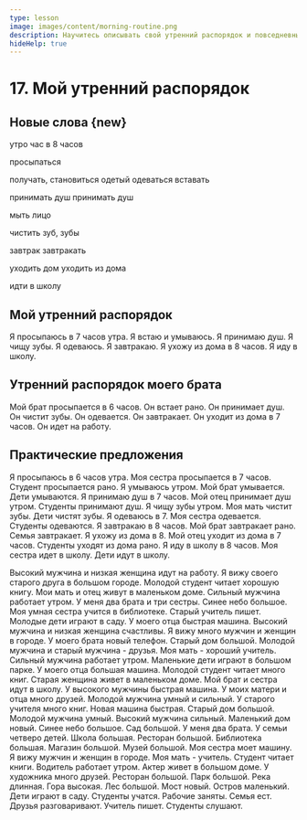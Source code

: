 ```yaml
---
type: lesson
image: images/content/morning-routine.png
description: Научитесь описывать свой утренний распорядок и повседневные дела на английском языке
hideHelp: true
---
```


# 17. Мой утренний распорядок

## Новые слова {new}

утро
час
в 8 часов

просыпаться

получать, становиться
одетый
одеваться
вставать

принимать
душ
принимать душ

мыть
лицо

чистить
зуб, зубы

завтрак
завтракать

уходить
дом
уходить из дома

идти в школу

## Мой утренний распорядок

Я просыпаюсь в 7 часов утра.
Я встаю и умываюсь.
Я принимаю душ.
Я чищу зубы.
Я одеваюсь.
Я завтракаю.
Я ухожу из дома в 8 часов.
Я иду в школу.

## Утренний распорядок моего брата

Мой брат просыпается в 6 часов.
Он встает рано.
Он принимает душ.
Он чистит зубы.
Он одевается.
Он завтракает.
Он уходит из дома в 7 часов.
Он идет на работу.

## Практические предложения

Я просыпаюсь в 6 часов утра.
Моя сестра просыпается в 7 часов.
Студент просыпается рано.
Я умываюсь утром.
Мой брат умывается.
Дети умываются.
Я принимаю душ в 7 часов.
Мой отец принимает душ утром.
Студенты принимают душ.
Я чищу зубы утром.
Моя мать чистит зубы.
Дети чистят зубы.
Я одеваюсь в 7.
Моя сестра одевается.
Студенты одеваются.
Я завтракаю в 8 часов.
Мой брат завтракает рано.
Семья завтракает.
Я ухожу из дома в 8.
Мой отец уходит из дома в 7 часов.
Студенты уходят из дома рано.
Я иду в школу в 8 часов.
Моя сестра идет в школу.
Дети идут в школу.

Высокий мужчина и низкая женщина идут на работу.
Я вижу своего старого друга в большом городе.
Молодой студент читает хорошую книгу.
Мои мать и отец живут в маленьком доме.
Сильный мужчина работает утром.
У меня два брата и три сестры.
Синее небо большое.
Моя умная сестра учится в библиотеке.
Старый учитель пишет.
Молодые дети играют в саду.
У моего отца быстрая машина.
Высокий мужчина и низкая женщина счастливы.
Я вижу много мужчин и женщин в городе.
У моего брата новый телефон.
Старый дом большой.
Молодой мужчина и старый мужчина - друзья.
Моя мать - хороший учитель.
Сильный мужчина работает утром.
Маленькие дети играют в большом парке.
У моего отца большая машина.
Молодой студент читает много книг.
Старая женщина живет в маленьком доме.
Мой брат и сестра идут в школу.
У высокого мужчины быстрая машина.
У моих матери и отца много друзей.
Молодой мужчина умный и сильный.
У старого учителя много книг.
Новая машина быстрая.
Старый дом большой.
Молодой мужчина умный.
Высокий мужчина сильный.
Маленький дом новый.
Синее небо большое.
Сад большой.
У меня два брата.
У семьи четверо детей.
Школа большая.
Ресторан большой.
Библиотека большая.
Магазин большой.
Музей большой.
Моя сестра моет машину.
Я вижу мужчин и женщин в городе.
Моя мать - учитель.
Студент читает книги.
Водитель работает утром.
Актер живет в большом доме.
У художника много друзей.
Ресторан большой.
Парк большой.
Река длинная.
Гора высокая.
Лес большой.
Мост новый.
Остров маленький.
Дети играют в саду.
Студенты учатся.
Рабочие заняты.
Семья ест.
Друзья разговаривают.
Учитель пишет.
Студенты слушают.
